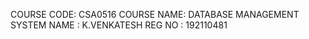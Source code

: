 COURSE CODE:   CSA0516
COURSE NAME:   DATABASE MANAGEMENT SYSTEM
NAME       :   K.VENKATESH
REG NO     :   192110481
